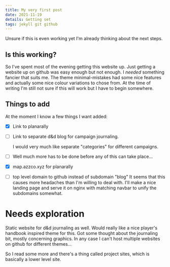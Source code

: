 ```yaml
---
title: My very first post
date: 2021-11-19
details: Getting set
tags: jekyll git github
---
```

Unsure if this is even working yet I'm already thinking about the next steps.

## Is this working?
So I've spent most of the evening getting this website up. Just getting a website up on github was easy enough but not enough. I *needed* something fancier that suits me. The theme minimal-mistakes had some nice features and actually some nice colour variations to chose from. At the time of writing I'm still not sure if this will work but I have to begin somewhere.

## Things to add
At the moment I know a few things I want added:
- [x] Link to planarally
- [ ] Link to separate d&d blog for campaign journaling.
	
	I would very much like separate "categories" for different campaigns.
- [ ] Well much more has to be done before any of this can take place...

- [x] map.azzco.xyz for planarally
- [ ] top level domain to github instead of subdomain "blog"
	It seems that this causes more headaches than I'm willing to deal with. I'll make a nice landing page and serve it on nginx with matching navbar to unify the subdomains somewhat.


# Needs exploration
Static website for d&d journaling as well. Would really like a nice player's handbook inspired theme for this. Got some thought about the journaling bit, mostly concerning graphics. In any case I can't host multiple websites on github for different themes...

So I read some more and there's a thing called project sites, which is basically a lower level site.
